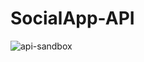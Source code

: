 # SocialApp-API
![api-sandbox](https://user-images.githubusercontent.com/67672184/130768271-ac82c477-ad1d-4265-a35c-f0fa0924e6f5.png)
